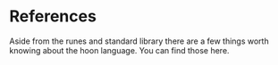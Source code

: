 # References

Aside from the runes and standard library there are a few things worth knowing about the hoon language. You can find those here.

<list></list>
